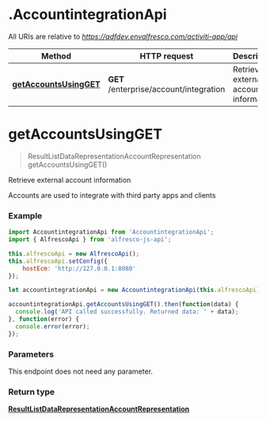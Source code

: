 # .AccountintegrationApi

All URIs are relative to *https://adfdev.envalfresco.com/activiti-app/api*

Method | HTTP request | Description
------------- | ------------- | -------------
[**getAccountsUsingGET**](AccountintegrationApi.md#getAccountsUsingGET) | **GET** /enterprise/account/integration | Retrieve external account information


<a name="getAccountsUsingGET"></a>
# **getAccountsUsingGET**
> ResultListDataRepresentationAccountRepresentation getAccountsUsingGET()

Retrieve external account information

Accounts are used to integrate with third party apps and clients

### Example
```javascript
import AccountintegrationApi from 'AccountintegrationApi';
import { AlfrescoApi } from 'alfresco-js-api';

this.alfrescoApi = new AlfrescoApi();
this.alfrescoApi.setConfig({
    hostEcm: 'http://127.0.0.1:8080'
});

let accountintegrationApi = new AccountintegrationApi(this.alfrescoApi);

accountintegrationApi.getAccountsUsingGET().then(function(data) {
  console.log('API called successfully. Returned data: ' + data);
}, function(error) {
  console.error(error);
});

```

### Parameters
This endpoint does not need any parameter.

### Return type

[**ResultListDataRepresentationAccountRepresentation**](ResultListDataRepresentationAccountRepresentation.md)

